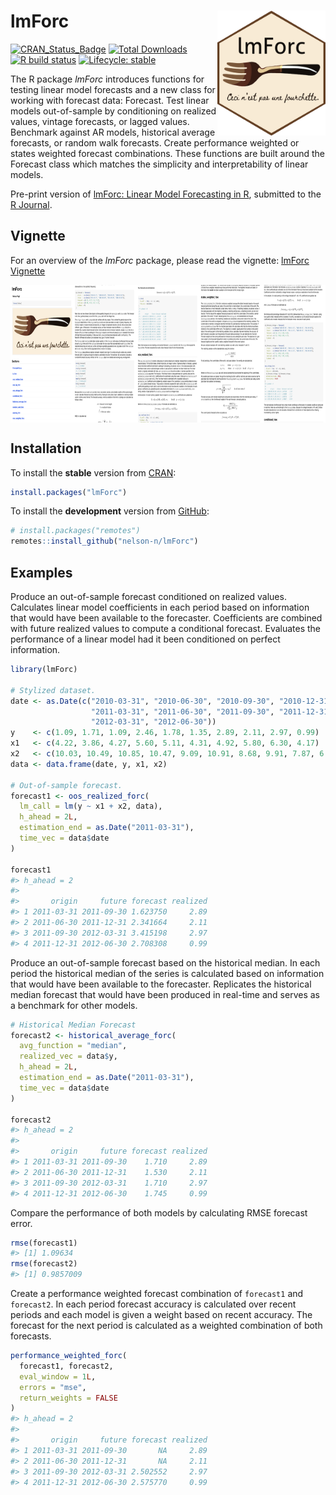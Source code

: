 
<!-- README.md is generated from README.Rmd. Please edit that file -->

# lmForc <a href='https://github.com/nelson-n/lmForc/blob/main/vignettes/logo/lmForc_hexSticker.png'><img src='/vignettes/logo/lmForc_hexSticker.png' align="right" height="200" /></a>

<!-- badges: start -->

[![CRAN_Status_Badge](http://www.r-pkg.org/badges/version/lmForc?color=brightgreen)](https://cran.r-project.org/package=lmForc)
[![Total
Downloads](http://cranlogs.r-pkg.org/badges/grand-total/lmForc?color=blue)](https://cran.r-project.org/package=lmForc)
[![R build
status](https://github.com/nelson-n/lmForc/workflows/R-CMD-check/badge.svg)](https://github.com/nelson-n/lmForc/actions)
[![Lifecycle:
stable](https://img.shields.io/badge/lifecycle-stable-success.svg)](https://lifecycle.r-lib.org/articles/stages.html)
<!-- badges: end -->

<!-- [![Monthly Downloads](http://cranlogs.r-pkg.org/badges/lmForc?color=blue)](https://cran.r-project.org/package=lmForc) -->

The R package *lmForc* introduces functions for testing linear model
forecasts and a new class for working with forecast data: Forecast. Test
linear models out-of-sample by conditioning on realized values, vintage
forecasts, or lagged values. Benchmark against AR models, historical
average forecasts, or random walk forecasts. Create performance weighted
or states weighted forecast combinations. These functions are built
around the Forecast class which matches the simplicity and
interpretability of linear models.

Pre-print version of [lmForc: Linear Model Forecasting in
R](https://cran.r-project.org/web/packages/lmForc/vignettes/lmForc.html),
submitted to the [R Journal](https://journal.r-project.org/).

## Vignette

For an overview of the *lmForc* package, please read the vignette:
[lmForc
Vignette](https://cran.r-project.org/web/packages/lmForc/vignettes/lmForc.html)

<a href='https://cran.r-project.org/web/packages/lmForc/vignettes/lmForc.html'><img src='/vignettes/vignette_demo.png' align="center" height="220" /></a>

## Installation

To install the **stable** version from
[CRAN](https://cran.r-project.org/package=lmForc):

``` r
install.packages("lmForc")
```

To install the **development** version from
[GitHub](https://github.com/nelson-n/lmForc):

``` r
# install.packages("remotes")
remotes::install_github("nelson-n/lmForc")
```

## Examples

Produce an out-of-sample forecast conditioned on realized values.
Calculates linear model coefficients in each period based on information
that would have been available to the forecaster. Coefficients are
combined with future realized values to compute a conditional forecast.
Evaluates the performance of a linear model had it been conditioned on
perfect information.

``` r
library(lmForc)

# Stylized dataset.
date <- as.Date(c("2010-03-31", "2010-06-30", "2010-09-30", "2010-12-31",
                  "2011-03-31", "2011-06-30", "2011-09-30", "2011-12-31", 
                  "2012-03-31", "2012-06-30"))
y    <- c(1.09, 1.71, 1.09, 2.46, 1.78, 1.35, 2.89, 2.11, 2.97, 0.99)
x1   <- c(4.22, 3.86, 4.27, 5.60, 5.11, 4.31, 4.92, 5.80, 6.30, 4.17)
x2   <- c(10.03, 10.49, 10.85, 10.47, 9.09, 10.91, 8.68, 9.91, 7.87, 6.63)
data <- data.frame(date, y, x1, x2)

# Out-of-sample forecast.
forecast1 <- oos_realized_forc(
  lm_call = lm(y ~ x1 + x2, data),
  h_ahead = 2L,
  estimation_end = as.Date("2011-03-31"),
  time_vec = data$date
)

forecast1
#> h_ahead = 2 
#> 
#>       origin     future forecast realized
#> 1 2011-03-31 2011-09-30 1.623750     2.89
#> 2 2011-06-30 2011-12-31 2.341664     2.11
#> 3 2011-09-30 2012-03-31 3.415198     2.97
#> 4 2011-12-31 2012-06-30 2.708308     0.99
```

Produce an out-of-sample forecast based on the historical median. In
each period the historical median of the series is calculated based on
information that would have been available to the forecaster. Replicates
the historical median forecast that would have been produced in
real-time and serves as a benchmark for other models.

``` r
# Historical Median Forecast
forecast2 <- historical_average_forc(
  avg_function = "median",
  realized_vec = data$y,
  h_ahead = 2L,
  estimation_end = as.Date("2011-03-31"),
  time_vec = data$date
)

forecast2
#> h_ahead = 2 
#> 
#>       origin     future forecast realized
#> 1 2011-03-31 2011-09-30    1.710     2.89
#> 2 2011-06-30 2011-12-31    1.530     2.11
#> 3 2011-09-30 2012-03-31    1.710     2.97
#> 4 2011-12-31 2012-06-30    1.745     0.99
```

Compare the performance of both models by calculating RMSE forecast
error.

``` r
rmse(forecast1)
#> [1] 1.09634
rmse(forecast2)
#> [1] 0.9857009
```

Create a performance weighted forecast combination of `forecast1` and
`forecast2`. In each period forecast accuracy is calculated over recent
periods and each model is given a weight based on recent accuracy. The
forecast for the next period is calculated as a weighted combination of
both forecasts.

``` r
performance_weighted_forc(
  forecast1, forecast2,
  eval_window = 1L,
  errors = "mse",
  return_weights = FALSE
)
#> h_ahead = 2 
#> 
#>       origin     future forecast realized
#> 1 2011-03-31 2011-09-30       NA     2.89
#> 2 2011-06-30 2011-12-31       NA     2.11
#> 3 2011-09-30 2012-03-31 2.502552     2.97
#> 4 2011-12-31 2012-06-30 2.575770     0.99
```
